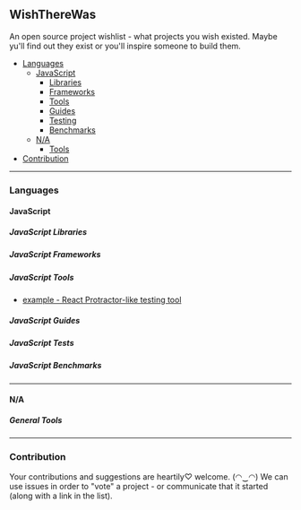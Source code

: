 ## WishThereWas
An open source project wishlist - what projects you wish existed. Maybe yu'll find out they exist or you'll inspire someone to build them.

- [Languages](#languages)
  - [JavaScript](#javascript)
    - [Libraries](#javascript-libraries)
    - [Frameworks](#javascript-frameworks)
    - [Tools](#javascript-tools)
    - [Guides](#javascript-guides)
    - [Testing](#javascript-tests)
    - [Benchmarks](#javascript-benchmarks)
  - [N/A](#na)
    - [Tools](#general-tools)
- [Contribution](#contribution)
  
---
### Languages

#### JavaScript

##### JavaScript Libraries

##### JavaScript Frameworks

##### JavaScript Tools
* [example - React Protractor-like testing tool](https://github.com/zavelevsky/WishThereWas/issues/1)

##### JavaScript Guides

##### JavaScript Tests

##### JavaScript Benchmarks

---
#### N/A

##### General Tools
---
### Contribution
Your contributions and suggestions are heartily♡ welcome. (◠‿◠)
We can use issues in order to "vote" a project - or communicate that it started (along with a link in the list).
